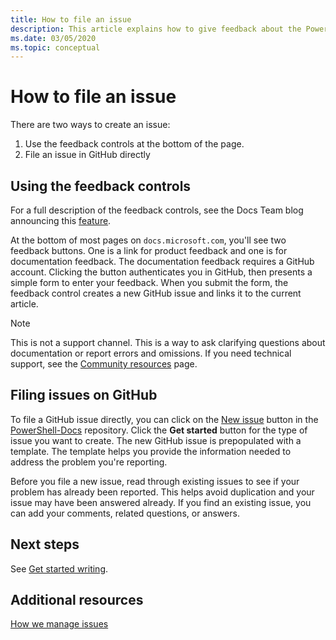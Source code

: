 ```yaml
---
title: How to file an issue
description: This article explains how to give feedback about the PowerShell documentation.
ms.date: 03/05/2020
ms.topic: conceptual
---
```

# How to file an issue

There are two ways to create an issue:

1. Use the feedback controls at the bottom of the page.
1. File an issue in GitHub directly

## Using the feedback controls

For a full description of the feedback controls, see the Docs Team blog announcing this [feature][feedback].

At the bottom of most pages on `docs.microsoft.com`, you'll see two feedback buttons. One is a link
for product feedback and one is for documentation feedback. The documentation feedback requires a
GitHub account. Clicking the button authenticates you in GitHub, then presents a simple form to
enter your feedback. When you submit the form, the feedback control creates a new GitHub issue and
links it to the current article.

> [!NOTE]
> This is not a support channel. This is a way to ask clarifying questions about documentation or
> report errors and omissions. If you need technical support, see the
> [Community resources](../community-support.md) page.

## Filing issues on GitHub

To file a GitHub issue directly, you can click on the [New issue][new-issue] button in the
[PowerShell-Docs][docs-issues] repository. Click the **Get started** button for the type of issue
you want to create. The new GitHub issue is prepopulated with a template. The template helps you
provide the information needed to address the problem you're reporting.

Before you file a new issue, read through existing issues to see if your problem has already been
reported. This helps avoid duplication and your issue may have been answered already. If you find an
existing issue, you can add your comments, related questions, or answers.

## Next steps

See [Get started writing](get-started-writing.md).

## Additional resources

[How we manage issues](managing-issues.md)

<!-- reference links -->
[feedback]: /teamblog/a-new-feedback-system-is-coming-to-docs
[new-issue]: https://github.com/MicrosoftDocs/PowerShell-Docs/issues/new/choose
[docs-issues]: https://github.com/MicrosoftDocs/PowerShell-Docs/issues
